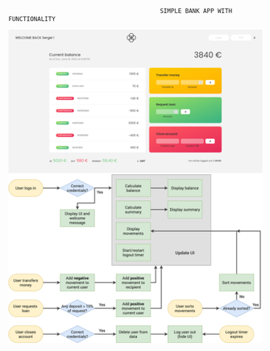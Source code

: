                                               SIMPLE BANK APP WITH FUNCTIONALITY

![alt text](https://github.com/SeverusVape/SIMPLE-BANK-APP/blob/main/pic/Screenshot.png?raw=true)
![alt text](https://github.com/SeverusVape/SIMPLE-BANK-APP/blob/main/pic/Bankist-flowchart.png?raw=true)
